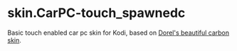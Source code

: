 # skin.CarPC-touch_spawnedc
Basic touch enabled car pc skin for Kodi, based on [Dorel's beautiful carbon skin](https://github.com/idorel77/skin.CarPC-touch_carbon).
